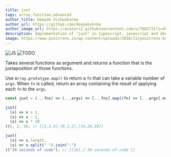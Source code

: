 ```yaml
---
title: juxt
tags: array,function,advanced
author_title: Deepak Vishwakarma
author_url: https://github.com/deepakshrma
author_image_url: https://avatars2.githubusercontent.com/u/7682731?s=400
description: Implementation of "juxt" in typescript, javascript and deno.
image: https://www.positronx.io/wp-content/uploads/2018/11/positronx-banner-1152-1.jpg
---
```


![JS](https://img.shields.io/badge/supports-javascript-yellow.svg?style=flat-square)
![TODO](https://img.shields.io/badge///TODO-blue.svg?style=flat-square)

Takes several functions as argument and returns a function that is the juxtaposition of those functions.

Use `Array.prototype.map()` to return a `fn` that can take a variable number of `args`.
When `fn` is called, return an array containing the result of applying each `fn` to the `args`.

```js
const juxt = (...fns) => (...args) => [...fns].map((fn) => [...args].map(fn));
```

```js
juxt(
  (x) => x + 1,
  (x) => x - 1,
  (x) => x * 10
)(1, 2, 3); // [[2,3,4],[0,1,2],[10,20,30]]

juxt(
  (s) => s.length,
  (s) => s.split(" ").join("-")
)("30 seconds of code"); // [[18],['30-seconds-of-code']]
```
